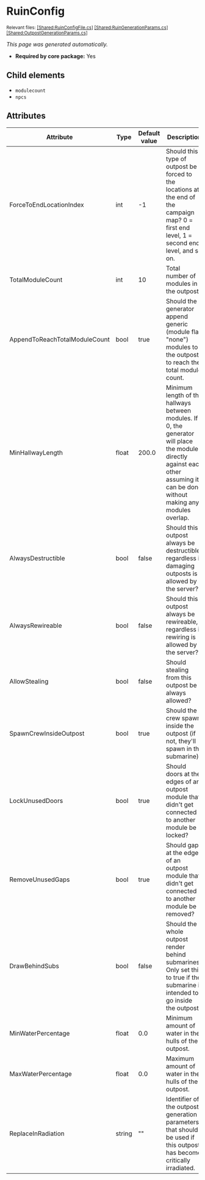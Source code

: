 # RuinConfig
<sup>Relevant files: [[Shared:RuinConfigFile.cs]](https://github.com/Regalis11/Barotrauma/blob/master/Barotrauma/BarotraumaShared/SharedSource/ContentManagement/ContentFile/RuinConfigFile.cs) [[Shared:RuinGenerationParams.cs]](https://github.com/Regalis11/Barotrauma/blob/master/Barotrauma/BarotraumaShared/SharedSource/Map/Levels/Ruins/RuinGenerationParams.cs) [[Shared:OutpostGenerationParams.cs]](https://github.com/Regalis11/Barotrauma/blob/master/Barotrauma/BarotraumaShared/SharedSource/Map/Outposts/OutpostGenerationParams.cs)</sup>

*This page was generated automatically.*

- **Required by core package:** Yes



## Child elements
- `modulecount`
- `npcs`


## Attributes

| Attribute                     | Type   | Default value | Description                                                                                                                                                                        |
|-------------------------------|--------|---------------|------------------------------------------------------------------------------------------------------------------------------------------------------------------------------------|
| ForceToEndLocationIndex       | int    | -1            | Should this type of outpost be forced to the locations at the end of the campaign map? 0 = first end level, 1 = second end level, and so on.                                       |
| TotalModuleCount              | int    | 10            | Total number of modules in the outpost.                                                                                                                                            |
| AppendToReachTotalModuleCount | bool   | true          | Should the generator append generic (module flag "none") modules to the outpost to reach the total module count.                                                                   |
| MinHallwayLength              | float  | 200.0         | Minimum length of the hallways between modules. If 0, the generator will place the modules directly against each other assuming it can be done without making any modules overlap. |
| AlwaysDestructible            | bool   | false         | Should this outpost always be destructible, regardless if damaging outposts is allowed by the server?                                                                              |
| AlwaysRewireable              | bool   | false         | Should this outpost always be rewireable, regardless if rewiring is allowed by the server?                                                                                         |
| AllowStealing                 | bool   | false         | Should stealing from this outpost be always allowed?                                                                                                                               |
| SpawnCrewInsideOutpost        | bool   | true          | Should the crew spawn inside the outpost (if not, they'll spawn in the submarine).                                                                                                 |
| LockUnusedDoors               | bool   | true          | Should doors at the edges of an outpost module that didn't get connected to another module be locked?                                                                              |
| RemoveUnusedGaps              | bool   | true          | Should gaps at the edges of an outpost module that didn't get connected to another module be removed?                                                                              |
| DrawBehindSubs                | bool   | false         | Should the whole outpost render behind submarines? Only set this to true if the submarine is intended to go inside the outpost.                                                    |
| MinWaterPercentage            | float  | 0.0           | Minimum amount of water in the hulls of the outpost.                                                                                                                               |
| MaxWaterPercentage            | float  | 0.0           | Maximum amount of water in the hulls of the outpost.                                                                                                                               |
| ReplaceInRadiation            | string | ""            | Identifier of the outpost generation parameters that should be used if this outpost has become critically irradiated.                                                              |



